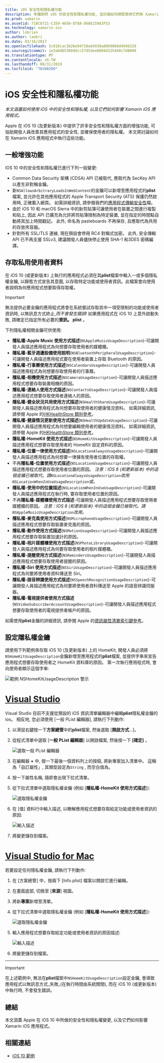 ```yaml
---
title: iOS 安全性和隱私權功能
description: 本檔說明 iOS 的安全性和隱私權功能, 並討論如何搭配使用它們與 Xamarin。 它會查看在 iOS 10 中進行的更新, 以及如何存取私用使用者資料。
ms.prod: xamarin
ms.assetid: 718C8721-C359-4650-878A-D68E159A3F53
ms.technology: xamarin-ios
author: lobrien
ms.author: laobri
ms.date: 03/16/2017
ms.openlocfilehash: 5c818cac3b26e94710a64938a80690b8d4946320
ms.sourcegitcommit: 1e3a0d853669dcc57d5dee0894d325d40c7d8009
ms.translationtype: MT
ms.contentlocale: zh-TW
ms.lasthandoff: 08/31/2019
ms.locfileid: "70200209"
---
```

# <a name="ios-security-and-privacy-features"></a>iOS 安全性和隱私權功能

_本文涵蓋如何使用 iOS 中的安全性和隱私權, 以及它們如何影響 Xamarin iOS 應用程式。_

Apple 在 iOS 10 (及更新版本) 中提供了許多安全性和隱私權方面的增強功能, 可協助開發人員改善其應用程式的安全性, 並確保使用者的隱私權。 本文將討論如何在 Xamarin iOS 應用程式中執行這些功能。

<a name="General-Enhancements" />

## <a name="general-enhancements"></a>一般增強功能

IOS 10 中的安全性和隱私權已進行下列一般變更:

- Common Data Security 架構 (CDSA) API 已被取代, 應取代為 SecKey API 以產生非對稱金鑰。
- 新`NSAllowsArbitraryLoadsInWebContent`的金鑰可以新增至應用程式的**plist**檔案, 並允許在其他應用程式的 Apple Transport Security (ATS) 保護仍然啟用時, 正確載入網頁。 如需詳細資訊, 請參閱我們的[應用程式傳輸安全性](~/ios/app-fundamentals/ats.md)檔。
- 由於 iOS 10 和 macOS Sierra 中的新剪貼簿可讓使用者在裝置之間進行複製和貼上, 因此 API 已擴充為允許將剪貼簿限制為特定裝置, 並在指定的時間點自動將其加上時間戳記。 此外, 命名為 pasteboards 不再保存, 且應取代為共用的存放夾容器。
- 針對所有 SSL/TLS 連線, 現在預設會停用 RC4 對稱式加密。 此外, 安全傳輸 API 已不再支援 SSLv3, 建議開發人員儘快停止使用 SHA-1 和3DES 密碼編譯。

<a name="Accessing-Private-User-Data" />

## <a name="accessing-private-user-data"></a>存取私用使用者資料

在 iOS 10 (或更新版本) 上執行的應用程式必須在其**plist**檔案中輸入一或多個隱私權金鑰, 以靜態方式宣告其意圖, 以存取特定功能或使用者資訊。此檔案會向使用者說明為何應用程式想要取得存取權。

> [!IMPORTANT]
> 無法提供必要金鑰的應用程式將會在系統嘗試存取其中一項受限制的功能或使用者資訊時, 以無訊息方式終止,_而不會發生錯誤_! 如果應用程式在 iOS 10 上意外啟動失敗, 請確定已指定所有必要的**資訊。 plist** 。

下列隱私權相關金鑰可供使用:

- **隱私權-Apple Music 使用方式描述**(`NSAppleMusicUsageDescription`)-可讓開發人員描述應用程式為何想要存取使用者的媒體櫃。
- **隱私權-藍牙週邊設備使用說明**(`NSBluetoothPeripheralUsageDescription`)-可讓開發人員描述應用程式要在使用者裝置上存取 Bluetooth 的原因。
- **隱私權-行事曆使用方式描述**(`NSCalendarsUsageDescription`)-可讓開發人員描述應用程式為何想要存取使用者的行事曆。
- **隱私權-相機使用方式描述**(`NSCameraUsageDescription`)-可讓開發人員描述應用程式想要存取裝置相機的原因。
- **隱私權-連絡人使用方式描述**(`NSContactsUsageDescription`)-可讓開發人員描述應用程式想要存取使用者連絡人的原因。
- **隱私權-健全狀況共用使用方式描述**(`NSHealthShareUsageDescription`)-可讓開發人員描述應用程式為何想要存取使用者的健康情況資料。 如需詳細資訊, 請參閱 Apple 的[HKHealthStore 類別參考](https://developer.apple.com/reference/healthkit/hkhealthstore)。
- **隱私權-健康情況更新使用方式描述**(`NSHealthUpdateUsageDescription`)-可讓開發人員描述應用程式為何想要編輯使用者的健康情況資料。 如需詳細資訊, 請參閱 Apple 的[HKHealthStore 類別參考](https://developer.apple.com/reference/healthkit/hkhealthstore)。
- **隱私權-HomeKit 使用方式描述**(`NSHomeKitUsageDescription`)-可讓開發人員描述應用程式想要存取使用者的 HomeKit 設定資料的原因。
- **隱私權-位置一律使用方式描述**(`NSLocationAlwaysUsageDescription`)-可讓開發人員描述應用程式為何想要一律擁有使用者位置的存取權。
- 不再**隱私權-位置使用方式描述**(`NSLocationUsageDescription`)-可讓開發人員描述應用程式想要存取使用者位置的原因。 *注意：IOS 8 (和更新版本) 中的這個金鑰已被取代。請`NSLocationAlwaysUsageDescription`改用`NSLocationWhenInUseUsageDescription`或。*
- **隱私權-使用中的位置描述**(`NSLocationWhenInUseUsageDescription`)-可讓開發人員描述應用程式在執行時, 要存取使用者位置的原因。
- 不再**隱私權-媒體櫃使用方式描述**-可讓開發人員描述應用程式想要存取使用者媒體櫃的原因。 *注意：IOS 8 (和更新版本) 中的這個金鑰已被取代。請`NSAppleMusicUsageDescription`改用。*
- **隱私權-麥克風使用方式描述**(`NSMicrophoneUsageDescription`)-可讓開發人員描述應用程式想要存取裝置麥克風的原因。
- **隱私權-動作使用方式描述**(`NSMotionUsageDescription`)-可讓開發人員描述應用程式想要存取裝置加速計的原因。
- **隱私權-相片媒體櫃使用方式描述**(`NSPhotoLibraryUsageDescription`)-可讓開發人員描述應用程式為何要存取使用者的相片媒體櫃。
- **隱私權-提醒使用方式描述**(`NSRemindersUsageDescription`)-可讓開發人員描述應用程式想要存取使用者提醒的原因。
- **隱私權-Siri 使用方式描述**(`NSSiriUsageDescription`)-可讓開發人員描述應用程式為何要將使用者資料傳送至 Siri。
- **隱私權-語音辨識使用方式描述**(`NSSpeechRecognitionUsageDescription`)-可讓開發人員描述應用程式為何要將使用者資料傳送至 Apple 的語音辨識伺服器。
- **隱私權-電視提供者使用方式描述**(`NSVideoSubscriberAccountUsageDescription`)-可讓開發人員描述應用程式想要存取使用者的電視提供者帳戶的原因。

如需使用**plist**金鑰的詳細資訊, 請參閱 Apple 的[資訊屬性清單索引鍵參考](https://developer.apple.com/library/content/documentation/General/Reference/InfoPlistKeyReference/Introduction/Introduction.html#//apple_ref/doc/uid/TP40009248-SW1)。

<a name="Setting-Privacy-Keys" />

## <a name="setting-privacy-keys"></a>設定隱私權金鑰

請使用下列範例來存取 iOS 10 (及更新版本) 上的 HomeKit, 開發人員必須將`NSHomeKitUsageDescription`金鑰新增至應用程式的**plist**檔案, 並提供字串來宣告應用程式想要存取使用者之 HomeKit 資料庫的原因。 第一次執行應用程式時, 會向使用者顯示這個字串:

![範例 NSHomeKitUsageDescription 警示](security-privacy-images/info01.png "範例 NSHomeKitUsageDescription 警示")

# <a name="visual-studiotabwindows"></a>[Visual Studio](#tab/windows)

Visual Studio 目前不支援從預設的 iOS 資訊清單編輯器中編輯**plist**隱私權金鑰的 ios。 相反地, 您必須使用 [一般 PList 編輯器], 請執行下列動作:

1. 以滑鼠右鍵按一下**方案總管**中的**plist**檔案, 然後選取 [**開啟方式**...]。
2. 從程式清單中選取 [**一般 PList 編輯器**] 以開啟檔案, 然後按一下 **[確定]** 。

    ![選取一般 PList 編輯器](security-privacy-images/InfoEditorSelectionVs.png "選取一般 PList 編輯器")
3. 在編輯器 **+** 中, 按一下最後一個資料列上的按鈕, 將新專案加入清單中。 這稱為「自訂屬性」, 其類型設定為`String` , 而空白值為。
4. 按一下屬性名稱, 隨即會出現下拉式清單。
5. 從下拉式清單中選取隱私權金鑰 (例如 [**隱私權-HomeKit 使用方式描述**]): 

    ![選取隱私權金鑰](security-privacy-images/InfoPListEditorSelectKey.png "選取隱私權金鑰")
6. 在 [值] 資料行中輸入描述, 以瞭解應用程式想要存取給定功能或使用者資訊的原因: 

    ![輸入描述](security-privacy-images/InfoPListSetValue.png "輸入描述")
7. 將變更儲存到檔案。

# <a name="visual-studio-for-mactabmacos"></a>[Visual Studio for Mac](#tab/macos)

若要設定任何隱私權金鑰, 請執行下列動作:

1. 在 [方案總管] 中，按兩下 [Info.plist] 檔案以開啟它進行編輯。
2. 在畫面底部, 切換至 [**來源**] 視圖。
3. 將新**專案**新增至清單。
4. 從下拉式清單中選取隱私權金鑰 (例如 [**隱私權-HomeKit 使用方式描述**]): 

    ![選取隱私權金鑰](security-privacy-images/info02.png "選取隱私權金鑰")
5. 輸入應用程式想要存取給定功能或使用者資訊的原因描述: 

    ![輸入描述](security-privacy-images/info03.png "輸入描述")
6. 將變更儲存到檔案。

-----

> [!IMPORTANT]
> 在上述範例中, 無法在**plist**檔案中`NSHomeKitUsageDescription`設定金鑰, 會導致應用程式以無訊息方式_失敗_(在執行時間由系統關閉), 而在 iOS 10 (或更新版本) 中執行時, 不會發生錯誤。

<a name="Summary" />

## <a name="summary"></a>總結

本文涵蓋 Apple 在 iOS 10 中所做的安全性和隱私權變更, 以及它們如何影響 Xamarin iOS 應用程式。

## <a name="related-links"></a>相關連結

- [iOS 10 範例](https://docs.microsoft.com/samples/browse/?products=xamarin&term=Xamarin.iOS+iOS10)
